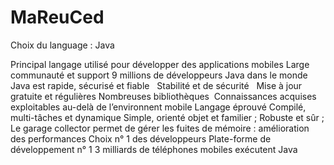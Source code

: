 # MaReuCed

Choix du language : Java  

Principal langage utilisé pour développer des applications mobiles
Large communauté et support
9 millions de développeurs Java dans le monde  
Java est rapide, sécurisé et fiable  
Stabilité et de sécurité  
Mise à jour gratuite et régulières
Nombreuses bibliothèques 
Connaissances acquises exploitables au-delà de l’environnent mobile
Langage éprouvé
Compilé, multi-tâches et dynamique
Simple, orienté objet et familier ;
Robuste et sûr ;
Le garage collector permet de gérer les fuites de mémoire : amélioration des performances
Choix n° 1 des développeurs
Plate-forme de développement n° 1
3 milliards de téléphones mobiles exécutent Java  